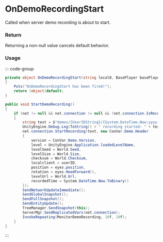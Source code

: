 # OnDemoRecordingStart
<Badge type="info" text="Player"/><Badge type="danger" text="Carbon Compatible"/><Badge type="warning" text="Oxide Compatible"/>
Called when server demo recording is about to start.

### Return
Returning a non-null value cancels default behavior.

### Usage
::: code-group
```csharp [Example]
private object OnDemoRecordingStart(string local0, BasePlayer basePlayer)
{
	Puts("OnDemoRecordingStart has been fired!");
	return (object)default;
}
```
```csharp [Source — Assembly-CSharp @ BasePlayer]
public void StartDemoRecording()
{
	if (net != null && net.connection != null && !net.connection.IsRecording)
	{
		string text = $"demos/{UserIDString}/{System.DateTime.Now:yyyy-MM-dd-hhmmss}.dem";
		UnityEngine.Debug.Log(ToString() + " recording started: " + text);
		net.connection.StartRecording(text, new ConVar.Demo.Header
		{
			version = ConVar.Demo.Version,
			level = UnityEngine.Application.loadedLevelName,
			levelSeed = World.Seed,
			levelSize = World.Size,
			checksum = World.Checksum,
			localclient = userID,
			position = eyes.position,
			rotation = eyes.HeadForward(),
			levelUrl = World.Url,
			recordedTime = System.DateTime.Now.ToBinary()
		});
		SendNetworkUpdateImmediate();
		SendGlobalSnapshot();
		SendFullSnapshot();
		SendEntityUpdate();
		TreeManager.SendSnapshot(this);
		ServerMgr.SendReplicatedVars(net.connection);
		InvokeRepeating(MonitorDemoRecording, 10f, 10f);
	}
}

```
:::
